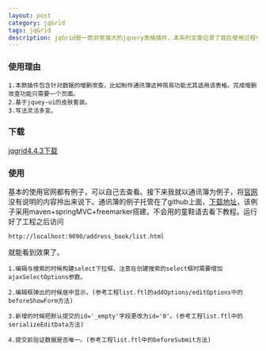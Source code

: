 ```yaml
---
layout: post
category: jqGrid
tags: jqGrid
description: jqGrid是一款非常强大的jquery表格插件，本系列文章记录了我在使用过程中遇到的各种各样问题。特此记录下来分享给大家。
---
```


### 使用理由
    
    1.本款插件包含针对数据的增删改查，比如制作通讯簿这种简易功能尤其适用该表格。完成增删改查功能只需要一个页面。
    2.基于jquey-ui的皮肤套装。
    3.写法灵活多变。
	
### 下载
[jqgrid4.4.3下载][jqgrid4.4.3]
    
	 
### 使用
    
基本的使用官网都有例子，可以自己去查看。接下来我就以通讯簿为例子，将[官网][jqgrid]没有说明的内容拎出来说下。通讯簿的例子托管在了github上面，[下载地址][address_book_download]，该例子采用maven+springMVC+freemarker搭建。不会用的童鞋请去看下教程。运行好了工程之后访问

    http://localhost:9090/address_book/list.html
    
就能看到效果了。  

    
    1.编辑与搜索的时候构建select下拉框，注意在创建搜索的select框时需要增加ajaxSelectOptions参数。
    
    2.编辑框弹出的时候居中显示。(参考工程list.ftl的addOptions/editOptions中的beforeShowForm方法)
    
    3.新增的时候把默认提交的id='_empty'字段更改为id='0'。(参考工程list.ftl中的serializeEditData方法)
    
    4.提交前验证数据是否唯一。(参考工程list.ftl中的beforeSubmit方法)
    
    
    

[jqgrid4.4.3]: http://www.trirand.com/blog/jqgrid/downloads/jquery.jqGrid-4.4.3.zip "jqgrid4.4.3下载"
[jqgrid]: http://trirand.com/blog/jqgrid/jqgrid.html "官网"
[address_book_download]: https://github.com/zhmlvft/address_book "下载地址"
